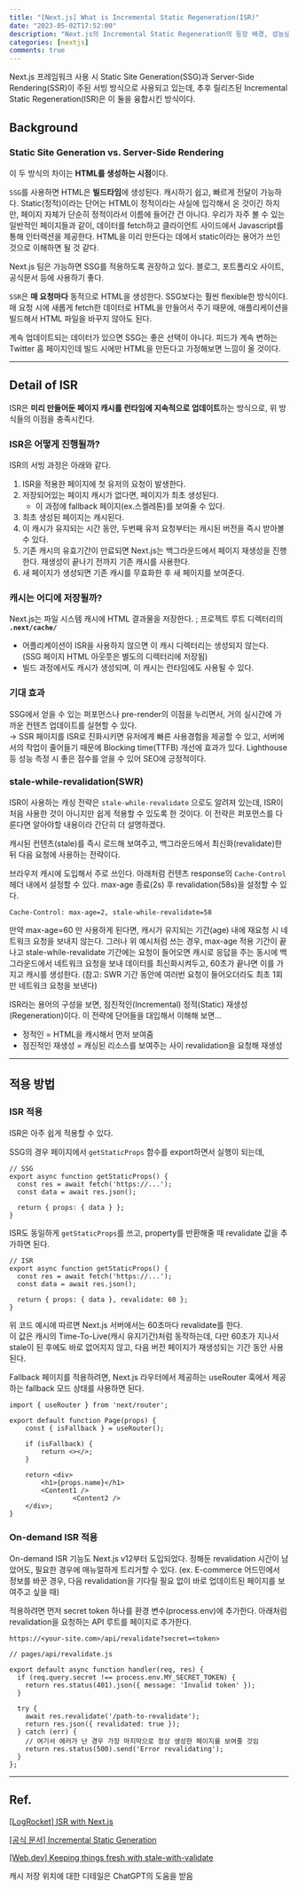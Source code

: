 ```yaml
---
title: "[Next.js] What is Incremental Static Regeneration(ISR)"
date: "2023-05-02T17:52:00"
description: "Next.js의 Incremental Static Regeneration의 등장 배경, 성능상 이점, 사용법에 대해서 알아보았다."
categories: [nextjs]
comments: true
---
```


Next.js 프레임워크 사용 시 Static Site Generation(SSG)과 Server-Side Rendering(SSR)이 주된 서빙 방식으로 사용되고 있는데, 추후 릴리즈된 Incremental Static Regeneration(ISR)은 이 둘을 융합시킨 방식이다.

## Background

### Static Site Generation vs. Server-Side Rendering

이 두 방식의 차이는 **HTML를 생성하는 시점**이다.

`SSG`를 사용하면 HTML은 **빌드타임**에 생성된다. 캐시하기 쉽고, 빠르게 전달이 가능하다. Static(정적)이라는 단어는 HTML이 정적이라는 사실에 입각해서 온 것이긴 하지만, 페이지 자체가 단순히 정적이라서 이름에 들어간 건 아니다. 우리가 자주 볼 수 있는 일반적인 페이지들과 같이, 데이터를 fetch하고 클라이언트 사이드에서 Javascript를 통해 인터랙션을 제공한다. HTML을 미리 만든다는 데에서 static이라는 용어가 쓰인 것으로 이해하면 될 것 같다. 

Next.js 팀은 가능하면 SSG를 적용하도록 권장하고 있다. 블로그, 포트폴리오 사이트, 공식문서 등에 사용하기 좋다.

`SSR`은 **매 요청마다** 동적으로 HTML을 생성한다. SSG보다는 훨씬 flexible한 방식이다. 매 요청 시에 새롭게 fetch한 데이터로 HTML을 만들어서 주기 때문에, 애플리케이션을 빌드해서 HTML 파일을 바꾸지 않아도 된다.

계속 업데이트되는 데이터가 있으면 SSG는 좋은 선택이 아니다. 피드가 계속 변하는 Twitter 홈 페이지인데 빌드 시에만 HTML을 만든다고 가정해보면 느낌이 올 것이다.

---

## Detail of ISR

ISR은 **미리 만들어둔 페이지 캐시를 런타임에 지속적으로 업데이트**하는 방식으로, 위 방식들의 이점을 충족시킨다.

### ISR은 어떻게 진행될까?

ISR의 서빙 과정은 아래와 같다.

1. ISR을 적용한 페이지에 첫 유저의 요청이 발생한다.
2. 저장되어있는 페이지 캐시가 없다면, 페이지가 최초 생성된다. 
    - 이 과정에 fallback 페이지(ex.스켈레톤)를 보여줄 수 있다.
3. 최초 생성된 페이지는 캐시된다.
4. 이 캐시가 유지되는 시간 동안, 두번째 유저 요청부터는 캐시된 버전을 즉시 받아볼 수 있다. 
5. 기존 캐시의 유효기간이 만료되면 Next.js는 백그라운드에서 페이지 재생성을 진행한다. 재생성이 끝나기 전까지 기존 캐시를 사용한다.
6. 새 페이지가 생성되면 기존 캐시를 무효화한 후 새 페이지를 보여준다.

### 캐시는 어디에 저장될까?

Next.js는 파일 시스템 캐시에 HTML 결과물을 저장한다. ; 프로젝트 루트 디렉터리의 **`.next/cache/`**

- 어플리케이션이 ISR을 사용하지 않으면 이 캐시 디렉터리는 생성되지 않는다. (SSG 페이지 HTML 아웃풋은 별도의 디렉터리에 저장됨)
- 빌드 과정에서도 캐시가 생성되며, 이 캐시는 런타임에도 사용될 수 있다.

### 기대 효과

SSG에서 얻을 수 있는 퍼포먼스나 pre-render의 이점을 누리면서, 거의 실시간에 가까운 컨텐츠 업데이트를 실현할 수 있다.
<br>
→ SSR 페이지를 ISR로 진화시키면 유저에게 빠른 사용경험을 제공할 수 있고, 서버에서의 작업이 줄어들기 때문에 Blocking time(TTFB) 개선에 효과가 있다. Lighthouse 등 성능 측정 시 좋은 점수를 얻을 수 있어 SEO에 긍정적이다. 

### stale-while-revalidation(SWR)

ISR이 사용하는 캐싱 전략은 `stale-while-revalidate` 으로도 알려져 있는데, ISR이 처음 사용한 것이 아니지만 쉽게 적용할 수 있도록 한 것이다. 이 전략은 퍼포먼스를 다룬다면 알아야할 내용이라 간단히 더 설명하겠다.

캐시된 컨텐츠(stale)를 즉시 로드해 보여주고, 백그라운드에서 최신화(revalidate)한 뒤 다음 요청에 사용하는 전략이다.

브라우저 캐시에 도입해서 주로 쓰인다. 아래처럼 컨텐츠 response의 `Cache-Control` 헤더 내에서 설정할 수 있다. max-age 종료(2s) 후 revalidation(58s)을 설정할 수 있다.

```
Cache-Control: max-age=2, stale-while-revalidate=58
```

만약 max-age=60 만 사용하게 된다면, 캐시가 유지되는 기간(age) 내에 재요청 시 네트워크 요청을 보내지 않는다. 그러나 위 예시처럼 쓰는 경우, max-age 적용 기간이 끝나고 stale-while-revalidate 기간에는 요청이 들어오면 캐시로 응답을 주는 동시에 백그라운드에서 네트워크 요청을 보내 데이터를 최신화시켜두고, 60초가 끝나면 이를 가지고 캐시를 생성한다.
(참고: SWR 기간 동안에 여러번 요청이 들어오더라도 최초 1회만 네트워크 요청을 보낸다)

ISR라는 용어의 구성을 보면, 점진적인(Incremental) 정적(Static) 재생성(Regeneration)이다. 이 전략에 단어들을 대입해서 이해해 보면…

- 정적인 = HTML을 캐시해서 먼저 보여줌
- 점진적인 재생성 = 캐싱된 리소스를 보여주는 사이 revalidation을 요청해 재생성

---

## 적용 방법

### ISR 적용

ISR은 아주 쉽게 적용할 수 있다. 

SSG의 경우 페이지에서 `getStaticProps` 함수를 export하면서 실행이 되는데,

```tsx
// SSG
export async function getStaticProps() {
  const res = await fetch('https://...');
  const data = await res.json();

  return { props: { data } };
}
```

ISR도 동일하게 `getStaticProps`를 쓰고, property를 반환해줄 때 revalidate 값을 추가하면 된다.

```tsx
// ISR
export async function getStaticProps() {
  const res = await fetch('https://...');
  const data = await res.json();

  return { props: { data }, revalidate: 60 };
}
```

위 코드 예시에 따르면 Next.js 서버에서는 60초마다 revalidate를 한다.
<br>
이 값은 캐시의 Time-To-Live(캐시 유지기간)처럼 동작하는데, 다만 60초가 지나서 stale이 된 후에도 바로 없어지지 않고, 다음 버전 페이지가 재생성되는 기간 동안 사용된다.

Fallback 페이지를 적용하려면, Next.js 라우터에서 제공하는 useRouter 훅에서 제공하는 fallback 모드 상태를 사용하면 된다.

```tsx
import { useRouter } from 'next/router';

export default function Page(props) {
    const { isFallback } = useRouter();

    if (isFallback) {
        return <></>;
    }

    return <div>
        <h1>{props.name}</h1>
        <Content1 />
				<Content2 />
    </div>;
}
```

### On-demand ISR 적용

On-demand ISR 기능도 Next.js v12부터 도입되었다. 정해둔 revalidation 시간이 남았어도, 필요한 경우에 매뉴얼하게 트리거할 수 있다. (ex. E-commerce 어드민에서 정보를 바꾼 경우, 다음 revalidation을 기다릴 필요 없이 바로 업데이트된 페이지를 보여주고 싶을 때)

적용하려면 먼저 secret token 하나를 환경 변수(process.env)에 추가한다. 아래처럼 revalidation을 요청하는 API 루트를 페이지로 추가한다.

```
https://<your-site.com>/api/revalidate?secret=<token>
```

```tsx
// pages/api/revalidate.js

export default async function handler(req, res) {
  if (req.query.secret !== process.env.MY_SECRET_TOKEN) {
    return res.status(401).json({ message: 'Invalid token' });
  }

  try {
    await res.revalidate('/path-to-revalidate');
    return res.json({ revalidated: true });
  } catch (err) {
    // 여기서 에러가 난 경우 가장 마지막으로 정상 생성한 페이지를 보여줄 것임
    return res.status(500).send('Error revalidating');
  }
};
```

---

## Ref.

[[LogRocket] ISR with Next.js](https://blog.logrocket.com/incremental-static-regeneration-next-js/)

[[공식 문서] Incremental Static Generation](https://nextjs.org/docs/basic-features/data-fetching/incremental-static-regeneration)

[[Web.dev] Keeping things fresh with stale-with-validate](https://web.dev/stale-while-revalidate/)

캐시 저장 위치에 대한 디테일은 ChatGPT의 도움을 받음